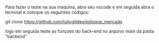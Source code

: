 Para fazer o teste na sua maquina, abra seu vscode e em seguida abra o terminal e coloque os seguintes códigos:

git clone https://github.com/juliogitdev/estoque_mercado

logo em seguida teste as funçoes do back-end no arquivo main da pasta "backend"
